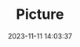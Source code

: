 ---
weight: 1
images:
- /images/edited/103.jpeg
title: Picture
date: 2023-11-11 14:03:37
tags:
- luminar
- work
---